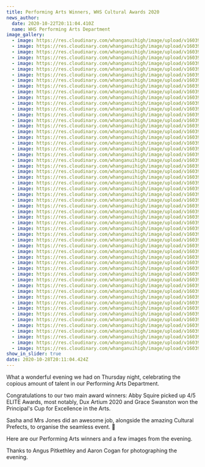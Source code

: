 ```yaml
---
title: Performing Arts Winners, WHS Cultural Awards 2020
news_author:
  date: 2020-10-22T20:11:04.410Z
  name: WHS Performing Arts Department
image_gallery:
  - image: https://res.cloudinary.com/whanganuihigh/image/upload/v1603916656/News/Performing%20Arts%20winners.%20Cultural%20Awards%202020/1.122237963_1048695992219405_2688172380028327229_o.jpg
  - image: https://res.cloudinary.com/whanganuihigh/image/upload/v1603916658/News/Performing%20Arts%20winners.%20Cultural%20Awards%202020/2.122449701_1048696082219396_8686566427524752436_o.jpg
  - image: https://res.cloudinary.com/whanganuihigh/image/upload/v1603916663/News/Performing%20Arts%20winners.%20Cultural%20Awards%202020/3.122708170_1048696058886065_8003910367757645439_o.jpg
  - image: https://res.cloudinary.com/whanganuihigh/image/upload/v1603916665/News/Performing%20Arts%20winners.%20Cultural%20Awards%202020/4.122457583_1048696262219378_3879736880016440854_o.jpg
  - image: https://res.cloudinary.com/whanganuihigh/image/upload/v1603916670/News/Performing%20Arts%20winners.%20Cultural%20Awards%202020/5.122379196_1048696125552725_8327326523594695728_o.jpg
  - image: https://res.cloudinary.com/whanganuihigh/image/upload/v1603916672/News/Performing%20Arts%20winners.%20Cultural%20Awards%202020/6.122150525_1048696272219377_6073792304444298865_o.jpg
  - image: https://res.cloudinary.com/whanganuihigh/image/upload/v1603916672/News/Performing%20Arts%20winners.%20Cultural%20Awards%202020/7.122214381_1048696112219393_5164187979878699723_o.jpg
  - image: https://res.cloudinary.com/whanganuihigh/image/upload/v1603916672/News/Performing%20Arts%20winners.%20Cultural%20Awards%202020/8.122182413_1048696298886041_6820908280185001429_o.jpg
  - image: https://res.cloudinary.com/whanganuihigh/image/upload/v1603916673/News/Performing%20Arts%20winners.%20Cultural%20Awards%202020/9.122213304_1048696418886029_324656509984726579_o.jpg
  - image: https://res.cloudinary.com/whanganuihigh/image/upload/v1603916656/News/Performing%20Arts%20winners.%20Cultural%20Awards%202020/10.122426058_1048696468886024_7345500487850218675_o.jpg
  - image: https://res.cloudinary.com/whanganuihigh/image/upload/v1603916656/News/Performing%20Arts%20winners.%20Cultural%20Awards%202020/11.122507997_1048696455552692_754316161741585160_o.jpg
  - image: https://res.cloudinary.com/whanganuihigh/image/upload/v1603916657/News/Performing%20Arts%20winners.%20Cultural%20Awards%202020/12.122189983_1048696548886016_8621404823178189612_o.jpg
  - image: https://res.cloudinary.com/whanganuihigh/image/upload/v1603916656/News/Performing%20Arts%20winners.%20Cultural%20Awards%202020/13.122268818_1048695972219407_4227526172071577056_o.jpg
  - image: https://res.cloudinary.com/whanganuihigh/image/upload/v1603916657/News/Performing%20Arts%20winners.%20Cultural%20Awards%202020/14.122430443_1048696585552679_1546926666743910969_o.jpg
  - image: https://res.cloudinary.com/whanganuihigh/image/upload/v1603916658/News/Performing%20Arts%20winners.%20Cultural%20Awards%202020/15.122222141_1048696608886010_3502938788255114642_o.jpg
  - image: https://res.cloudinary.com/whanganuihigh/image/upload/v1603916658/News/Performing%20Arts%20winners.%20Cultural%20Awards%202020/16.122437317_1048696712219333_4635061031717327248_o.jpg
  - image: https://res.cloudinary.com/whanganuihigh/image/upload/v1603916658/News/Performing%20Arts%20winners.%20Cultural%20Awards%202020/17.122440587_1048696328886038_652491483200026290_o.jpg
  - image: https://res.cloudinary.com/whanganuihigh/image/upload/v1603916658/News/Performing%20Arts%20winners.%20Cultural%20Awards%202020/18.122358904_1048696362219368_6527182508603675407_o.jpg
  - image: https://res.cloudinary.com/whanganuihigh/image/upload/v1603916660/News/Performing%20Arts%20winners.%20Cultural%20Awards%202020/19.122168320_1048696118886059_5863468252288256956_o.jpg
  - image: https://res.cloudinary.com/whanganuihigh/image/upload/v1603916660/News/Performing%20Arts%20winners.%20Cultural%20Awards%202020/20.122222144_1048696375552700_3629037877253719867_o.jpg
  - image: https://res.cloudinary.com/whanganuihigh/image/upload/v1603916660/News/Performing%20Arts%20winners.%20Cultural%20Awards%202020/21.122129066_1048696508886020_281962570728927057_o.jpg
  - image: https://res.cloudinary.com/whanganuihigh/image/upload/v1603916660/News/Performing%20Arts%20winners.%20Cultural%20Awards%202020/22.122207335_1048696685552669_6723770929584520009_o.jpg
  - image: https://res.cloudinary.com/whanganuihigh/image/upload/v1603916660/News/Performing%20Arts%20winners.%20Cultural%20Awards%202020/23.122236677_1048696532219351_606277153409342951_o.jpg
  - image: https://res.cloudinary.com/whanganuihigh/image/upload/v1603916660/News/Performing%20Arts%20winners.%20Cultural%20Awards%202020/24.122364584_1048696555552682_187701772515900514_o.jpg
  - image: https://res.cloudinary.com/whanganuihigh/image/upload/v1603916662/News/Performing%20Arts%20winners.%20Cultural%20Awards%202020/25.122144538_1048696642219340_5202577960435076613_o.jpg
  - image: https://res.cloudinary.com/whanganuihigh/image/upload/v1603916662/News/Performing%20Arts%20winners.%20Cultural%20Awards%202020/26.122444224_1048696665552671_6308454868668192857_o.jpg
  - image: https://res.cloudinary.com/whanganuihigh/image/upload/v1603916662/News/Performing%20Arts%20winners.%20Cultural%20Awards%202020/27.122269307_1048696672219337_7838109517662647801_o.jpg
  - image: https://res.cloudinary.com/whanganuihigh/image/upload/v1603916662/News/Performing%20Arts%20winners.%20Cultural%20Awards%202020/28.122232698_1048696758885995_5138236628854715604_o.jpg
  - image: https://res.cloudinary.com/whanganuihigh/image/upload/v1603916662/News/Performing%20Arts%20winners.%20Cultural%20Awards%202020/29.122296705_1048696808885990_1739021879831392699_o.jpg
  - image: https://res.cloudinary.com/whanganuihigh/image/upload/v1603916662/News/Performing%20Arts%20winners.%20Cultural%20Awards%202020/30.122333038_1048696815552656_3001003779236768482_o.jpg
  - image: https://res.cloudinary.com/whanganuihigh/image/upload/v1603916664/News/Performing%20Arts%20winners.%20Cultural%20Awards%202020/31.122637739_1048696848885986_2983265699592683356_o.jpg
  - image: https://res.cloudinary.com/whanganuihigh/image/upload/v1603916664/News/Performing%20Arts%20winners.%20Cultural%20Awards%202020/32.122147420_1048696212219383_8121808408698676141_o.jpg
  - image: https://res.cloudinary.com/whanganuihigh/image/upload/v1603916664/News/Performing%20Arts%20winners.%20Cultural%20Awards%202020/33.122451105_1048696878885983_7942213716989444293_o.jpg
  - image: https://res.cloudinary.com/whanganuihigh/image/upload/v1603916664/News/Performing%20Arts%20winners.%20Cultural%20Awards%202020/34.122325350_1048696895552648_3595579272308068764_o.jpg
  - image: https://res.cloudinary.com/whanganuihigh/image/upload/v1603916664/News/Performing%20Arts%20winners.%20Cultural%20Awards%202020/35.122310807_1048696912219313_8158521652467402496_o.jpg
  - image: https://res.cloudinary.com/whanganuihigh/image/upload/v1603916665/News/Performing%20Arts%20winners.%20Cultural%20Awards%202020/36.122150538_1048696945552643_8503513069419621587_o.jpg
  - image: https://res.cloudinary.com/whanganuihigh/image/upload/v1603916666/News/Performing%20Arts%20winners.%20Cultural%20Awards%202020/37.122257892_1048696965552641_1881092661074340841_o.jpg
  - image: https://res.cloudinary.com/whanganuihigh/image/upload/v1603916666/News/Performing%20Arts%20winners.%20Cultural%20Awards%202020/38.122291435_1048696142219390_7314743582040989420_o.jpg
  - image: https://res.cloudinary.com/whanganuihigh/image/upload/v1603916666/News/Performing%20Arts%20winners.%20Cultural%20Awards%202020/39.122257885_1048696995552638_5950947410863501988_o.jpg
  - image: https://res.cloudinary.com/whanganuihigh/image/upload/v1603916667/News/Performing%20Arts%20winners.%20Cultural%20Awards%202020/40.122702543_1048697015552636_1748445175073918943_o.jpg
  - image: https://res.cloudinary.com/whanganuihigh/image/upload/v1603916666/News/Performing%20Arts%20winners.%20Cultural%20Awards%202020/41.122232154_1048696218886049_5603459762490424730_o.jpg
  - image: https://res.cloudinary.com/whanganuihigh/image/upload/v1603916667/News/Performing%20Arts%20winners.%20Cultural%20Awards%202020/42.122229221_1048697032219301_221044239566578364_o.jpg
  - image: https://res.cloudinary.com/whanganuihigh/image/upload/v1603916668/News/Performing%20Arts%20winners.%20Cultural%20Awards%202020/43.122451478_1048696162219388_2229885555887207726_o.jpg
  - image: https://res.cloudinary.com/whanganuihigh/image/upload/v1603916667/News/Performing%20Arts%20winners.%20Cultural%20Awards%202020/44.122210151_1048696725552665_4333016509774383294_o.jpg
  - image: https://res.cloudinary.com/whanganuihigh/image/upload/v1603916668/News/Performing%20Arts%20winners.%20Cultural%20Awards%202020/45.122211456_1048697058885965_356972612849400732_o.jpg
  - image: https://res.cloudinary.com/whanganuihigh/image/upload/v1603916668/News/Performing%20Arts%20winners.%20Cultural%20Awards%202020/46.122219967_1048697108885960_1410700609747549487_o.jpg
  - image: https://res.cloudinary.com/whanganuihigh/image/upload/v1603916669/News/Performing%20Arts%20winners.%20Cultural%20Awards%202020/47.122499467_1048697125552625_7991913271130449907_o.jpg
  - image: https://res.cloudinary.com/whanganuihigh/image/upload/v1603916669/News/Performing%20Arts%20winners.%20Cultural%20Awards%202020/48.122146105_1048696785552659_8126003090797533793_o.jpg
  - image: https://res.cloudinary.com/whanganuihigh/image/upload/v1603916669/News/Performing%20Arts%20winners.%20Cultural%20Awards%202020/49.122426058_1048697088885962_5201336234155921656_o.jpg
  - image: https://res.cloudinary.com/whanganuihigh/image/upload/v1603916670/News/Performing%20Arts%20winners.%20Cultural%20Awards%202020/50.122184372_1048697145552623_8301567691900279811_o.jpg
  - image: https://res.cloudinary.com/whanganuihigh/image/upload/v1603916670/News/Performing%20Arts%20winners.%20Cultural%20Awards%202020/51.122483276_1048696395552698_8568469275578462977_o.jpg
  - image: https://res.cloudinary.com/whanganuihigh/image/upload/v1603916671/News/Performing%20Arts%20winners.%20Cultural%20Awards%202020/52.122208648_1048697162219288_7495506648816749050_o.jpg
  - image: https://res.cloudinary.com/whanganuihigh/image/upload/v1603916671/News/Performing%20Arts%20winners.%20Cultural%20Awards%202020/53.122427725_1048696148886056_16558169539949914_o.jpg
  - image: https://res.cloudinary.com/whanganuihigh/image/upload/v1603916671/News/Performing%20Arts%20winners.%20Cultural%20Awards%202020/54.122158331_1048696352219369_1449318098468808236_o.jpg
  - image: https://res.cloudinary.com/whanganuihigh/image/upload/v1603916671/News/Performing%20Arts%20winners.%20Cultural%20Awards%202020/55.122181032_1048696462219358_9090644709629009729_o.jpg
show_in_slider: true
date: 2020-10-28T20:11:04.424Z
---
```

What a wonderful evening we had on Thursday night, celebrating the copious amount of talent in our Performing Arts Department.  

Congratulations to our two main award winners: Abby Squire picked up 4/5 ELITE Awards, most notably, Dux Artium 2020 and Grace Swanston won the Principal's Cup for Excellence in the Arts.  

Sasha and Mrs Jones did an awesome job, alongside the amazing Cultural Prefects, to organise the seamless event.  👏  

Here are our Performing Arts winners and a few images from the evening.  

Thanks to Angus Pitkethley and Aaron Cogan for photographing the evening.